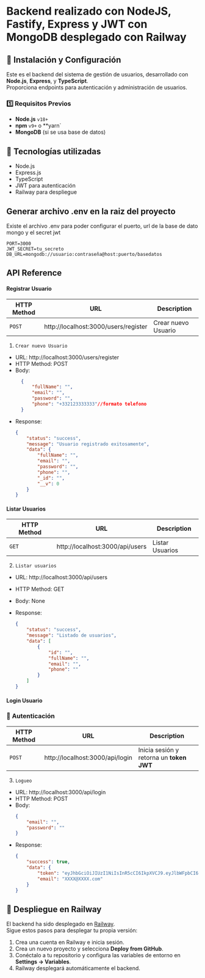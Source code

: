 # Backend realizado con NodeJS, Fastify, Express y JWT con MongoDB desplegado con Railway

## 🚀 Instalación y Configuración

Este es el backend del sistema de gestión de usuarios, desarrollado con **Node.js**, **Express**, y **TypeScript**.  
Proporciona endpoints para autenticación y administración de usuarios.

### 1️⃣ Requisitos Previos
- **Node.js** `v18+`
- **npm** `v9+` o **yarn`
- **MongoDB** (si se usa base de datos)

## 🚀 Tecnologías utilizadas

- Node.js
- Express.js
- TypeScript
- JWT para autenticación
- Railway para despliegue

## Generar archivo .env en la raiz del proyecto
Existe el archivo .env para poder configurar el puerto, url de la base de dato mongo y el secret jwt

   ```env
   PORT=3000
   JWT_SECRET=tu_secreto
   DB_URL=mongodb://usuario:contraseña@host:puerto/basedatos
   ```
## API Reference

#### Registrar Usuario  

|HTTP Method| URL                                  | Description                |
|---|--------------------------------------|----------------------------|
|`POST`| http://localhost:3000/users/register          | Crear nuevo Usuario        |

1. `Crear nuevo Usuario`
- URL: http://localhost:3000/users/register
- HTTP Method: POST
- Body:
  ````json
    {
        "fullName": "",
        "email": "",
        "password": "",
        "phone": "+332123333333"//formato telefono
    }
  ````
- Response:
    ````json
    {
        "status": "success",
        "message": "Usuario registrado exitosamente",
        "data": {
            "fullName": "",
            "email": "",
            "password": "",
            "phone": "",
            "_id": "",
            "__v": 0
        }
    }
    ````

#### Listar Usuarios

|HTTP Method| URL                                  | Description                |
|---|--------------------------------------|----------------------------|
|`GET`| http://localhost:3000/api/users          | Listar Usuarios        |

2. `Listar usuarios`
- URL: http://localhost:3000/api/users
- HTTP Method: GET
- Body: None
  
- Response:
    ````json
   {
        "status": "success",
        "message": "Listado de usuarios",
        "data": [
            {
                "id": "",
                "fullName": "",
                "email": "",
                "phone": ""
            }
        ]
    }
    ````

#### Login Usuario
### 🔑 **Autenticación**

|HTTP Method| URL                                  | Description                |
|---|--------------------------------------|----------------------------|
|`POST`| http://localhost:3000/api/login          | Inicia sesión y retorna un **token JWT**        |

3. `Logueo`
- URL: http://localhost:3000/api/login
- HTTP Method: POST
- Body: 
    ````json
    {
        "email": "",
        "password": ""
    }
    ````
- Response:
    ````json
    {
        "success": true,
        "data": {
            "token": "eyJhbGciOiJIUzI1NiIsInR5cCI6IkpXVCJ9.eyJlbWFpbCI6ImpjcnV6YWRvQGdtYWlsLmNvbSIsImlhdCI6MTc0MDQ2NjM2NiwiZXhwIjoxNzQwNDY5OTY2fQ.9lTzJrKOu-d22fjylrVFSFNRqvir05OVOVX_w-sN1XQ",
            "email": "XXXX@XXXX.com"
        }
    }
    ````

## 🚀 Despliegue en Railway

El backend ha sido desplegado en [Railway](https://railway.app/).  
Sigue estos pasos para desplegar tu propia versión:

1. Crea una cuenta en Railway e inicia sesión.
2. Crea un nuevo proyecto y selecciona **Deploy from GitHub**.
3. Conéctalo a tu repositorio y configura las variables de entorno en **Settings → Variables**.
4. Railway desplegará automáticamente el backend.


